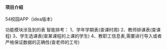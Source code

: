 #### 项目介绍
54校园APP（idea版本）

功能模块涉及到的表
智能排考：
1、学年学期表(查课时周)
2、教师排课表(查课程)
3、学生选课表(查某课程的上课的学生)
4、教职工信息表,需要进行导入或者严格保证数据的正确性(查老师的工号)